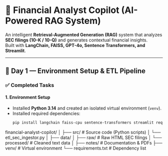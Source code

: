 # 🧠 Financial Analyst Copilot (AI-Powered RAG System)

An intelligent **Retrieval-Augmented Generation (RAG)** system that analyzes **SEC filings (10-K / 10-Q)** and generates contextual financial insights.  
Built with **LangChain, FAISS, GPT-4o, Sentence Transformers, and Streamlit**.

---

## 🚀 Day 1 — Environment Setup & ETL Pipeline

### ✅ Completed Tasks

#### 1. Environment Setup
- Installed **Python 3.14** and created an isolated virtual environment (`venv`).
- Installed required dependencies:
  ```bash
  pip install langchain faiss-cpu sentence-transformers streamlit requests beautifulsoup4 pandas

financial-analyst-copilot/
│
├── src/                 # Source code (Python scripts)
│   └── etl_sec_ingestor.py
│
├── data/
│   ├── raw/             # Raw HTML SEC filings
│   └── processed/       # Cleaned text data
│
├── notes/               # Documentation & PDFs
├── venv/                # Virtual environment
└── requirements.txt     # Dependency list

